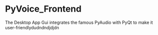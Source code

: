 # PyVoice_Frontend
The Desktop App Gui integrates the famous PyAudio with PyQt to make it user-friendlydudndndjdjdn
